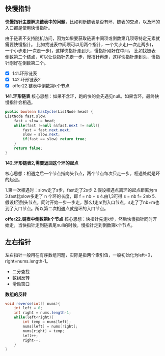 
## 快慢指针

**快慢指针主要解决链表中的问题**，比如判断链表是否有环、链表的交点，以及环的入口都是使用快慢指针。

由于链表不支持随机访问，因为如果要获取链表中间项或倒数第几项等特定元素就需要快慢指针。
比如找链表中间项可以用两个指针，一个大步走(一次走两步)，一个小步走(一次走一步)，这样快指针走到头，慢指针刚好在中间。
比如找链表倒数第二个结点，可以让快指针先走一步，慢指针再走，这样快指针走到头，慢指针刚好在倒数第二个。


- [x] 141.环形链表
- [x] 142.环形链表2
- [x] offer22.链表中倒数第k个节点

**141.环形链表**
核心思想：如果不含环，跑的快的会先遇见null。如果含环，最终快慢指针会相遇。

```JAVA
public boolean hasCycle(ListNode head) {
ListNode fast,slow;
    fast = slow = head;
    while(fast !=null &&fast.next != null){
        fast = fast.next.next;
        slow = slow.next;
        if(fast == slow) return true;
    }   
    return false;
}
```

**142.环形链表2,需要返回这个环的起点**

核心思想：相遇之后一个节点指向头节点，两个节点每次只走一步，相遇处就是环的起点。

1.第一次相遇时：slow走了s步，fast走了2s步
2.假设相遇点离环的起点距离为m
3.fast比slow多走了 n 个环的长度，即 f = nb + s 
4.由1,3可得 s = nb f= 2nb
5.假设f回到头节点，同时开始一步一步走，那么f走m到入口节点，s走了了nb+m也到了入口节点。所以第二次相遇点就是环的入口节点。

**offer22.链表中倒数第k个节点**
核心思想：快指针先走k步，然后快慢指针同时开始走，当快指针走到链表尾null的时候，慢指针走到倒数第k个节点。

## 左右指针
左右指针一般用在有序数组问题，实际是指两个索引值，一般初始化为left=0，right=nums.length-1。

- 二分查找
- 数组反转
- 滑动窗口

**数组的反转**

```java
void reverse(int[] nums){
    int left = 0;
    int right = nums.length-1;
    while(left<right){
        int temp = nums[left];
        nums[left] = nums[right];
        nums[right] = temp;
        left++;
        right--;
    }
}
```